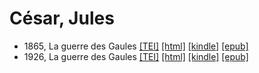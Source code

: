 # César, Jules

* 1865, La guerre des Gaules  <a class="file tei" href="https://hurlus.github.io/tei/cesar-52_gaules-1865.xml">[TEI]</a>  <a class="file html" href="https://hurlus.github.io/cesar/cesar-52_gaules-1865.html">[html]</a>  <a class="file mobi" href="https://hurlus.github.io/cesar/cesar-52_gaules-1865.mobi">[kindle]</a>  <a class="file epub" href="https://hurlus.github.io/cesar/cesar-52_gaules-1865.epub">[epub]</a> 
* 1926, La guerre des Gaules  <a class="file tei" href="https://hurlus.github.io/tei/cesar-52_gaules-1926.xml">[TEI]</a>  <a class="file html" href="https://hurlus.github.io/cesar/cesar-52_gaules-1926.html">[html]</a>  <a class="file mobi" href="https://hurlus.github.io/cesar/cesar-52_gaules-1926.mobi">[kindle]</a>  <a class="file epub" href="https://hurlus.github.io/cesar/cesar-52_gaules-1926.epub">[epub]</a> 
